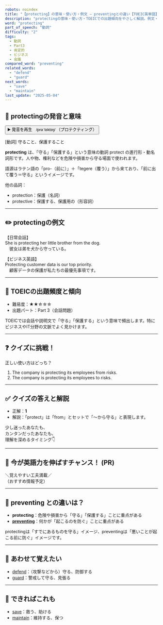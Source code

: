 ```yaml
---
robots: noindex
title: "【protecting】の意味・使い方・例文 ― preventingとの違い【TOEIC英単語】"
description: "protectingの意味・使い方・TOEICでの出題傾向をやさしく解説。例文・クイズ付きでpreventingとの違いもわかりやすく学べます。"
word: "protecting"
part_of_speech: "動詞"
difficulty: "2"
tags:
  - 動詞
  - Part3
  - 肯定的
  - ビジネス
  - 会議
compared_word: "preventing"
related_words:
  - "defend"
  - "guard"
next_words:
  - "save"
  - "maintain"
last_update: "2025-05-04"
---
```


## 🔰 protectingの発音と意味

<button class="play-audio" onclick="playTTS('protecting')">
  <span class="play-audio-main">
    ▶️ 発音を再生　/prəˈtɛktɪŋ/
  </span>
  <span class="play-audio-sub">
    （プロテクティング）
  </span>
</button>

[動詞] 守ること、保護すること

**protecting** は、「守る」「保護する」という意味の動詞 protect の進行形・動名詞形です。人や物、権利などを危険や損害から守る場面で使われます。

語源はラテン語の「pro-（前に）」＋「tegere（覆う）」から来ており、「前に出て覆う＝守る」というイメージです。

他の品詞：  
- protection：保護（名詞）
- protective：保護する、保護用の（形容詞）

---

## ✏️ protectingの例文

【日常会話】  
She is protecting her little brother from the dog.  
　彼女は弟を犬から守っている。

【ビジネス英語】  
Protecting customer data is our top priority.  
　顧客データの保護が私たちの最優先事項です。

---

## 🎯 TOEICの出題頻度と傾向

- 難易度：★★☆☆☆
- 出題パート：Part 3（会話問題）

TOEICでは会話や説明文で「守る」「保護する」という意味で頻出します。特にビジネスやIT分野の文脈でよく見かけます。

---

## ❓ クイズに挑戦！

正しい使い方はどっち？

1. The company is protecting its employees from risks.  
2. The company is protecting its employees to risks.

---

## ✅ クイズの答えと解説

- 正解：**1**
- 解説：「protect」は「from」とセットで「～から守る」と表現します。

少し迷ったあなたも、  
カンタンだったあなたも、  
理解を深めるタイミング👇️

---

## 🚀 今が英語力を伸ばすチャンス！ (PR)

<div class="info-center">
＼覚えやすい工夫満載／<br>  
（おすすめ情報予定）
</div>

---

## 🤔  preventing との違いは？

- **protecting**：危険や損害から「守る」「保護する」ことに重点がある
- **[preventing](/word/preventing/)**：何かが「起こるのを防ぐ」ことに重点がある

protectingは「すでにあるものを守る」イメージ、preventingは「悪いことが起こる前に防ぐ」イメージです。

---

## 🧩 あわせて覚えたい

- [defend](/word/defend/)：（攻撃などから）守る、防御する
- [guard](/word/guard/)：警戒して守る、見張る

---

## 📖 できればこれも

- [save](/word/save/)：救う、助ける
- [maintain](/word/maintain/)：維持する、保つ

<!-- cvid: aid07_bid29 -->
